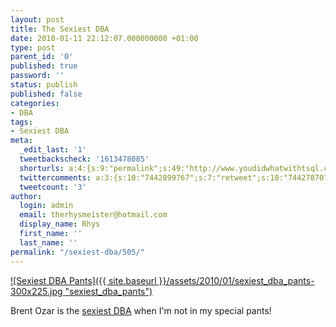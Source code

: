 ```yaml
---
layout: post
title: The Sexiest DBA
date: 2010-01-11 22:12:07.000000000 +01:00
type: post
parent_id: '0'
published: true
password: ''
status: publish
published: false
categories:
- DBA
tags:
- Sexiest DBA
meta:
  _edit_last: '1'
  tweetbackscheck: '1613478085'
  shorturls: a:4:{s:9:"permalink";s:49:"http://www.youdidwhatwithtsql.com/sexiest-dba/505";s:7:"tinyurl";s:26:"http://tinyurl.com/yct5e63";s:4:"isgd";s:18:"http://is.gd/65D7B";s:5:"bitly";s:20:"http://bit.ly/86Z0iz";}
  twittercomments: a:3:{s:10:"7442899767";s:7:"retweet";s:10:"7442787073";s:7:"retweet";s:10:"7442785423";s:7:"retweet";}
  tweetcount: '3'
author:
  login: admin
  email: therhysmeister@hotmail.com
  display_name: Rhys
  first_name: ''
  last_name: ''
permalink: "/sexiest-dba/505/"
---
```

[![Sexiest DBA Pants]({{ site.baseurl }}/assets/2010/01/sexiest_dba_pants-300x225.jpg "sexiest\_dba\_pants")](http://www.youdidwhatwithtsql.com/wp-content/uploads/2010/01/sexiest_dba_pants.jpg)

Brent Ozar is the [sexiest DBA](http://www.brentozar.com "Sexiest DBA") when I'm not in my special pants!

